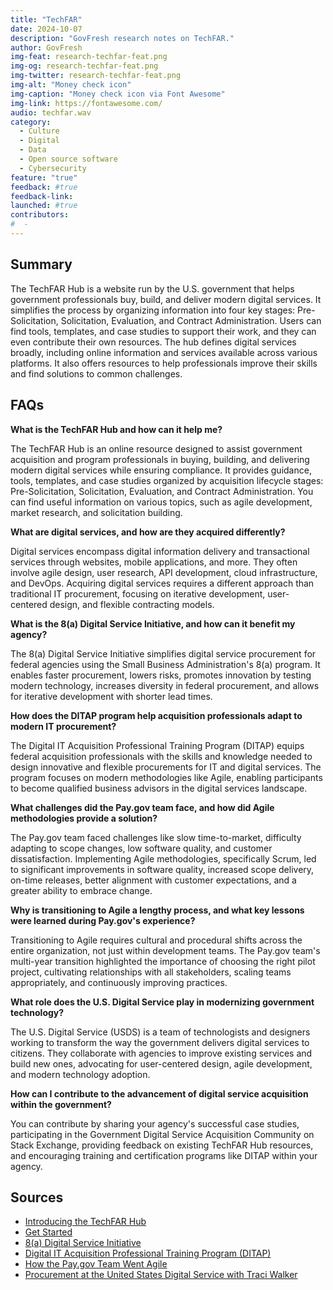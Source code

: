 ```yaml
---
title: "TechFAR"
date: 2024-10-07
description: "GovFresh research notes on TechFAR."
author: GovFresh
img-feat: research-techfar-feat.png
img-og: research-techfar-feat.png
img-twitter: research-techfar-feat.png
img-alt: "Money check icon"
img-caption: "Money check icon via Font Awesome"
img-link: https://fontawesome.com/
audio: techfar.wav
category:
  - Culture
  - Digital
  - Data
  - Open source software
  - Cybersecurity
feature: "true"
feedback: #true
feedback-link: 
launched: #true
contributors:
#  - 
---
```


## Summary

The TechFAR Hub is a website run by the U.S. government that helps government professionals buy, build, and deliver modern digital services. It simplifies the process by organizing information into four key stages: Pre-Solicitation, Solicitation, Evaluation, and Contract Administration. Users can find tools, templates, and case studies to support their work, and they can even contribute their own resources. The hub defines digital services broadly, including online information and services available across various platforms. It also offers resources to help professionals improve their skills and find solutions to common challenges.

## FAQs

**What is the TechFAR Hub and how can it help me?**

The TechFAR Hub is an online resource designed to assist government acquisition and program professionals in buying, building, and delivering modern digital services while ensuring compliance. It provides guidance, tools, templates, and case studies organized by acquisition lifecycle stages: Pre-Solicitation, Solicitation, Evaluation, and Contract Administration. You can find useful information on various topics, such as agile development, market research, and solicitation building.

**What are digital services, and how are they acquired differently?**

Digital services encompass digital information delivery and transactional services through websites, mobile applications, and more. They often involve agile design, user research, API development, cloud infrastructure, and DevOps. Acquiring digital services requires a different approach than traditional IT procurement, focusing on iterative development, user-centered design, and flexible contracting models.

**What is the 8(a) Digital Service Initiative, and how can it benefit my agency?**

The 8(a) Digital Service Initiative simplifies digital service procurement for federal agencies using the Small Business Administration's 8(a) program. It enables faster procurement, lowers risks, promotes innovation by testing modern technology, increases diversity in federal procurement, and allows for iterative development with shorter lead times.

**How does the DITAP program help acquisition professionals adapt to modern IT procurement?**

The Digital IT Acquisition Professional Training Program (DITAP) equips federal acquisition professionals with the skills and knowledge needed to design innovative and flexible procurements for IT and digital services. The program focuses on modern methodologies like Agile, enabling participants to become qualified business advisors in the digital services landscape.

**What challenges did the Pay.gov team face, and how did Agile methodologies provide a solution?**

The Pay.gov team faced challenges like slow time-to-market, difficulty adapting to scope changes, low software quality, and customer dissatisfaction. Implementing Agile methodologies, specifically Scrum, led to significant improvements in software quality, increased scope delivery, on-time releases, better alignment with customer expectations, and a greater ability to embrace change.

**Why is transitioning to Agile a lengthy process, and what key lessons were learned during Pay.gov's experience?**

Transitioning to Agile requires cultural and procedural shifts across the entire organization, not just within development teams. The Pay.gov team's multi-year transition highlighted the importance of choosing the right pilot project, cultivating relationships with all stakeholders, scaling teams appropriately, and continuously improving practices.

**What role does the U.S. Digital Service play in modernizing government technology?**

The U.S. Digital Service (USDS) is a team of technologists and designers working to transform the way the government delivers digital services to citizens. They collaborate with agencies to improve existing services and build new ones, advocating for user-centered design, agile development, and modern technology adoption.

**How can I contribute to the advancement of digital service acquisition within the government?**

You can contribute by sharing your agency's successful case studies, participating in the Government Digital Service Acquisition Community on Stack Exchange, providing feedback on existing TechFAR Hub resources, and encouraging training and certification programs like DITAP within your agency.

## Sources

- [Introducing the TechFAR Hub](https://obamawhitehouse.archives.gov/blog/2016/07/26/introducing-techfar-hub)
- [Get Started](https://techfarhub.usds.gov/get-started/)
- [8(a) Digital Service Initiative](https://techfarhub.usds.gov/get-started/8a/)
- [Digital IT Acquisition Professional Training Program (DITAP)](https://techfarhub.usds.gov/get-started/ditap/)
- [How the Pay.gov Team Went Agile](https://techfarhub.usds.gov/resources/case-studies/how-pay-gov-team-went-agile/)
- [ Procurement at the United States Digital Service with Traci Walker ](https://www.youtube.com/watch?v=4yL65gPY6KQ&list=TLGGslUBX0mdVuQwNzEwMjAyNA)